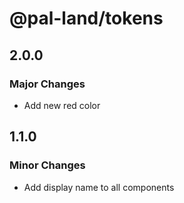 # @pal-land/tokens

## 2.0.0

### Major Changes

- Add new red color

## 1.1.0

### Minor Changes

- Add display name to all components
